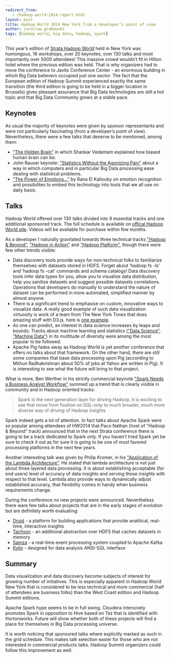 ```yaml
---
redirect_from:
   - /hadoop-world-2014-report.html
layout: post
title: Hadoop World 2014 New York from a developer’s point of view 
author: jaroslaw.grabowski
tags: [hadoop world, big data, hadoop, spark]
---
```

This year’s edition of [Strata Hadoop World](http://strataconf.com/stratany2014) held in New York was humongous, 16
workshops, over 20 keynotes, over 130 talks and most importantly over 5000 attendees! This massive crowd wouldn’t fit in 
Hilton hotel where the previous edition was held. That is why organizers had to move the conference to Javits Conference
Center - an enormous building in which Big Data believers occupied just one sector. The fact that the European edition of
Hadoop Summit experienced exactly the same transition (the third edition is going to be held in a bigger location in
Brussels) gives pleasant assurance that Big Data technologies are still a hot topic and that Big Data Community grows
at a stable pace.

## Keynotes

As usual the majority of keynotes were given by sponsor representants and were not particularly fascinating (from a 
developer’s point of view). Nevertheless, there were a few talks that deserve to be mentioned, among them:

* ["The Hidden Brain"](http://youtu.be/7mpe6luA5Os) in which Shankar Vedantam explained how biased human brain can be.
* John Rauser keynote: ["Statistics Without the Agonizing Pain"](http://youtu.be/5Dnw46eC-0o) about a way in which 
computers and in particular Big Data processing ease dealing with statistical problems.
* ["The Power of Emotions..."](http://youtu.be/X97XQ-bIBig) by Rana El Kaliouby on emotion recognition and 
possibilites to embed this technology into tools that we all use on daily basis.


## Talks

Hadoop World offered over 130 talks divided into 9 essential tracks and one additional sponsored track. The full 
schedule is available on 
[offical Hadoop World site](http://strataconf.com/stratany2014/public/schedule/grid/public/2014-10-16). Videos will be 
available for purchase within few months.

As a developer I naturally gravitated towards three technical tracks 
["Hadoop & Beyond"](http://strataconf.com/stratany2014/public/schedule/topic/1172), 
["Hadoop in Action"](http://strataconf.com/stratany2014/public/schedule/topic/1174) and 
["Hadoop Platform"](http://strataconf.com/stratany2014/public/schedule/topic/1173), though there were few other trends 
visible:

* Data discovery tools provide ways for non-technical folks to familiarize themselves with datasets stored in HDFS. 
Forget about ‘hadoop fs -ls’ and ‘hadoop fs -cat’ commands and schema catalogs! Data discovery tools infer data types 
for you, allow you to visualize data distribution, help you sanitize datasets and suggest possible datasets 
correlations. Operations that developers do manually to understand the nature of dataset can be performed in more automated, 
simplified manner by almost anyone.
* There is a significant trend to emphasise on custom, innovative ways to visualize data. A 
really good example of such data visualization virtuosity is work of a team from The New York Times that does amazing 
stuff with D3.js, here is 
[one example](http://www.nytimes.com/interactive/2014/06/05/upshot/how-the-recession-reshaped-the-economy-in-255-charts.html).
* As one can predict, an interest in data science increases by leaps and bounds. Tracks about machine learning and 
statistics (["Data Science"](http://strataconf.com/stratany2014/public/schedule/topic/1170), 
["Machine Data"](http://strataconf.com/stratany2014/public/schedule/topic/1176)) in its multitude of diversity were among 
the most popular to be followed.
* Apache Pig fades away as Hadoop World is yet another conference that offers no talks about that framework. On the 
other hand, there are still some companies that base data processing upon Pig (according to Mithun Radhakrishnan 
about 50% of jobs at Yahoo are written in Pig). It is interesting to see what the future will bring to that project.

What is more, Ben Werther in his strictly commercial keynote 
["Spark Needs a Business Analyst Workflow"](http://youtu.be/V7Ad37kwsxE) summed up a trend that is clearly visible in 
community and in Hadoop oriented tracks:
> Spark is the next generation layer for driving Hadoop, it is exciting to see that move from fixation on SQL-only to 
much broader, much more diverse way of driving of Hadoop insights.

Spark indeed gets a lot of attention. In fact talks about Apache Spark were so popular among attendees of HW2014 that 
Paco Nathan (host of "Hadoop & Beyond" track) announced that in the next Strata conference there is going to be a track 
dedicated to Spark only.
If you haven’t tried Spark yet be sure to check it out as for sure it is going to be one of most favored processing 
platforms in the next few years. 

Another interesting talk was given by Philip Kromer, in his 
["Application of the Lambda Architecture"](http://strataconf.com/stratany2014/public/schedule/detail/36421). He stated 
that lambda architecture is not just about three layered data processing. It is about establishing acceptable (for end 
users) level of accuracy of data insights and serving those insights with respect to that level. Lambda also provide ways 
to dynamically adjust established accuracy, that flexibility comes in handy when business requirements change.

During the conference no new projects were announced. Nevertheless there ware few talks about projects that are in the early 
stages of evolution but are definitely worth evaluating:

* [Druid](http://druid.io/) - a platform for building applications that provide analitical, real-time, interactive 
insights
* [Tachyon](http://tachyon-project.org/) - an additional abstraction over HDFS that caches datasets in memory
* [Samza](http://samza.incubator.apache.org/contribute/code.html) - a real-time event processing system coupled to Apache Kafka
* [Kylin](http://www.kylin.io/) - designed for data analysis ANSI-SQL interface

## Summary

Data visualization and data discovery become subjects of interest for growing number of initiatives. This is especially 
apparent in Hadoop World New York that is considered to be less technical and more commercial (half of attendees are 
business folks) than the West Coast edition and Hadoop Summit editions. 

Apache Spark hype seems to be in full swing. Cloudera intensively promotes Spark in opposition to Hive based on Tez that
 is identified with Hortonworks. Future will show whether both of these projects will find a place for themselves in Big 
 Data processing universe.

It is worth noticing that sponsored talks where explicitly marked as such in the grid schedule. This makes talk selection 
easier for those who are not interested in commercial products talks. Hadoop Summit organizers could follow this 
improvement as well.


